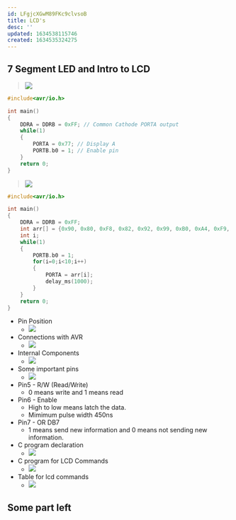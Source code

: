 ```yaml
---
id: LFgjcXGwM89FKc9clvsoB
title: LCD's
desc: ''
updated: 1634538115746
created: 1634535324275
---
```

## 7 Segment LED and Intro to LCD

> ![](/assets/images/2021-10-18-11-18-49.png)

```c
#include<avr/io.h>

int main()
{
    DDRA = DDRB = 0xFF; // Common Cathode PORTA output
    while(1)
    {
        PORTA = 0x77; // Display A
        PORTB.b0 = 1; // Enable pin
    }
    return 0;
}
```

> ![](/assets/images/2021-10-18-11-28-58.png)

```c
#include<avr/io.h>

int main()
{
    DDRA = DDRB = 0xFF;
    int arr[] = {0x90, 0x80, 0xF8, 0x82, 0x92, 0x99, 0xB0, 0xA4, 0xF9, 0xC0}
    int i;
    while(1)
    {
        PORTB.b0 = 1;
        for(i=0;i<10;i++)
        {
            PORTA = arr[i];
            delay_ms(1000);
        }
    }
    return 0;
}
```

- Pin Position
  - ![](/assets/images/2021-10-18-11-46-36.png)
- Connections with AVR
  - ![](/assets/images/2021-10-18-11-47-39.png)
- Internal Components
  - ![](/assets/images/2021-10-18-11-49-03.png)
- Some important pins
  - ![](/assets/images/2021-10-18-11-50-21.png)
- Pin5 - R/W (Read/Write)
  - 0 means write and 1 means read
- Pin6 - Enable
  - High to low means latch the data.
  - Mimimum pulse width 450ns
- Pin7 - OR DB7
  - 1 means send new information and 0 means not sending new information.
- C program declaration
  - ![](/assets/images/2021-10-18-11-54-05.png)
- C program for LCD Commands
  - ![](/assets/images/2021-10-18-11-56-02.png)
- Table for lcd commands
  - ![](/assets/images/2021-10-18-11-57-33.png)

## Some part left

